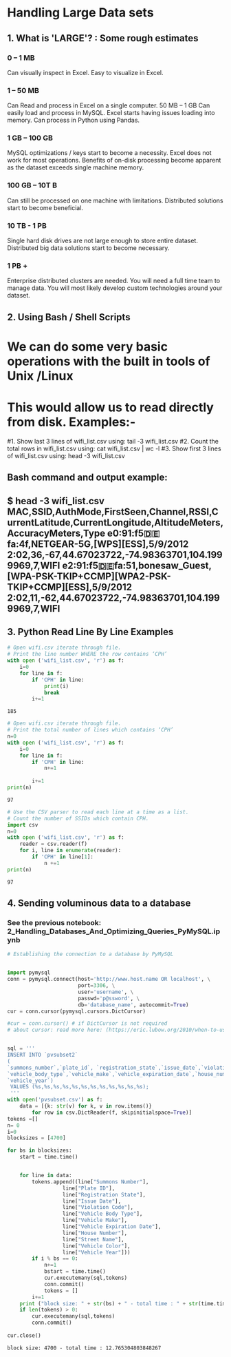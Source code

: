 
# Handling Large Data sets

## 1. What is 'LARGE'? : Some rough estimates

### 0 – 1 MB
Can visually inspect in Excel.
Easy to visualize in Excel. 

### 1 – 50 MB
Can Read and process in Excel on a single computer.
50 MB – 1 GB
Can easily load and process in MySQL.
Excel starts having issues loading into memory.
Can process in Python using Pandas.

### 1 GB – 100 GB
MySQL optimizations / keys start to become a necessity.
Excel does not work for most operations.
Benefits of on-disk processing become apparent as the dataset exceeds single machine memory.

### 100 GB – 10T B 
Can still be processed on one machine with limitations.
Distributed solutions start to become beneficial.

### 10 TB - 1 PB
Single hard disk drives are not large enough to store entire dataset.
Distributed big data solutions start to become necessary.

### 1 PB +
Enterprise distributed clusters are needed.
You will need a full time team to manage data.
You will most likely develop custom technologies around your dataset.

## 2. Using Bash / Shell Scripts
# We can do some very basic operations with the built in tools of Unix /Linux 
# This would allow us to read directly from disk. Examples:-


#1.  Show last 3 lines of wifi_list.csv using:       tail -3 wifi_list.csv
#2.  Count the total rows in wifi_list.csv using:    cat wifi_list.csv | wc -l
#3.  Show first 3 lines of wifi_list.csv using:      head -3 wifi_list.csv

Bash command and output example:
-----------
$ head -3 wifi_list.csv
MAC,SSID,AuthMode,FirstSeen,Channel,RSSI,CurrentLatitude,CurrentLongitude,AltitudeMeters,AccuracyMeters,Type
e0:91:f5:de:fa:4f,NETGEAR-5G,[WPS][ESS],5/9/2012 2:02,36,-67,44.67023722,-74.98363701,104.1999969,7,WIFI
e2:91:f5:de:fa:51,bonesaw_Guest,[WPA-PSK-TKIP+CCMP][WPA2-PSK-TKIP+CCMP][ESS],5/9/2012 2:02,11,-62,44.67023722,-74.98363701,104.1999969,7,WIFI
----------
## 3. Python Read Line By Line Examples


```python
# Open wifi.csv iterate through file. 
# Print the line number WHERE the row contains ‘CPH’
with open ('wifi_list.csv', 'r') as f:
    i=0
    for line in f:
        if 'CPH' in line:
            print(i)
            break
        i+=1
```

    185
    


```python
# Open wifi.csv iterate through file.
# Print the total number of lines which contains ‘CPH’
n=0
with open ('wifi_list.csv', 'r') as f:
    i=0
    for line in f:
        if 'CPH' in line:
            n+=1
            
        i+=1
print(n)
```

    97
    


```python
# Use the CSV parser to read each line at a time as a list.
# Count the number of SSIDs which contain CPH.
import csv
n=0
with open ('wifi_list.csv', 'r') as f:
    reader = csv.reader(f)
    for i, line in enumerate(reader):
        if 'CPH' in line[1]:
            n +=1                   
print(n)
```

    97
    

## 4. Sending voluminous data to a database

### See the previous notebook: 2_Handling_Databases_And_Optimizing_Queries_PyMySQL.ipynb


```python
# Establishing the connection to a database by PyMySQL


import pymysql
conn = pymysql.connect(host='http://www.host.name OR localhost', \
                       port=3306, \
                       user='username', \
                       passwd='p@ssword', \
                       db='database_name', autocommit=True)
cur = conn.cursor(pymysql.cursors.DictCursor)

#cur = conn.cursor() # if DictCursor is not required 
# about cursor: read more here: (https://eric.lubow.org/2010/when-to-use-mysql-cursor-classes-in-python/)


sql = '''
INSERT INTO `pvsubset2`
(
`summons_number`,`plate_id`, `registration_state`,`issue_date`,`violation_code`,
`vehicle_body_type`,`vehicle_make`,`vehicle_expiration_date`,`house_number`,`street_name`,`vehicle_color`, 
`vehicle_year`)
 VALUES (%s,%s,%s,%s,%s,%s,%s,%s,%s,%s,%s,%s);
 ''' 
with open('pvsubset.csv') as f:
    data = [{k: str(v) for k, v in row.items()}
        for row in csv.DictReader(f, skipinitialspace=True)]
tokens =[]
n= 0 
i=0
blocksizes = [4700]

for bs in blocksizes:
    start = time.time()


    for line in data:
        tokens.append((line["Summons Number"],
                  line["Plate ID"],
                  line["Registration State"],
                  line["Issue Date"],
                  line["Violation Code"],
                  line["Vehicle Body Type"],
                  line["Vehicle Make"],
                  line["Vehicle Expiration Date"],
                  line["House Number"],
                  line["Street Name"],
                  line["Vehicle Color"],
                  line["Vehicle Year"]))
        if i % bs == 0:
            n+=1
            bstart = time.time()
            cur.executemany(sql,tokens)
            conn.commit()
            tokens = []
        i+=1
    print ("block size: " + str(bs) + " - total time : " + str(time.time() - start))
    if len(tokens) > 0:
        cur.executemany(sql,tokens)
        conn.commit()
    
cur.close()
```

    block size: 4700 - total time : 12.765304803848267
    
